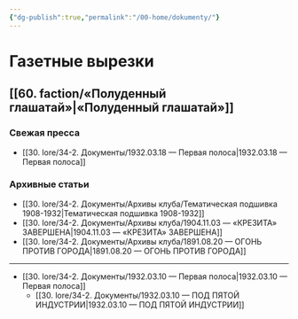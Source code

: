 ```yaml
---
{"dg-publish":true,"permalink":"/00-home/dokumenty/"}
---
```


# Газетные вырезки
## [[60. faction/«Полуденный глашатай»\|«Полуденный глашатай»]]
### Свежая пресса
- [[30. lore/34-2. Документы/1932.03.18 — Первая полоса\|1932.03.18 — Первая полоса]]
### Архивные статьи
- [[30. lore/34-2. Документы/Архивы клуба/Тематическая подшивка 1908-1932\|Тематическая подшивка 1908-1932]]
- [[30. lore/34-2. Документы/Архивы клуба/1904.11.03 — «КРЕЗИТА» ЗАВЕРШЕНА\|1904.11.03 — «КРЕЗИТА» ЗАВЕРШЕНА]]
- [[30. lore/34-2. Документы/Архивы клуба/1891.08.20 — ОГОНЬ ПРОТИВ ГОРОДА\|1891.08.20 — ОГОНЬ ПРОТИВ ГОРОДА]]
***  
- [[30. lore/34-2. Документы/1932.03.10 — Первая полоса\|1932.03.10 — Первая полоса]]
	- [[30. lore/34-2. Документы/1932.03.10 — ПОД ПЯТОЙ ИНДУСТРИИ\|1932.03.10 — ПОД ПЯТОЙ ИНДУСТРИИ]]